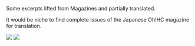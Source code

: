 Some excerpts lifted from Magazines and partially translated.

It would be niche to find complete issues of the Japanese Oh!HC magazine for translation.

<img src="/Epson-HX-20/Magazines/Oh!HC-#1 Winter 1982.jpg">

<img src="Oh!HC-#1 Winter 1982.jpg">
